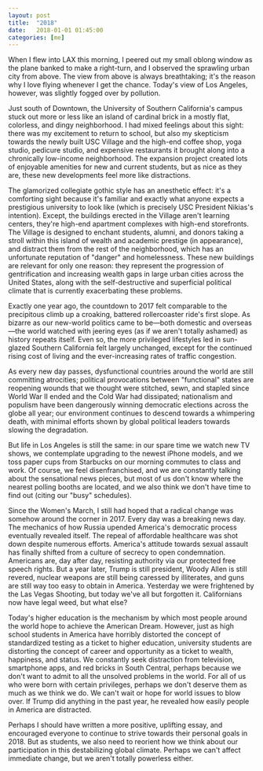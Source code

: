 ```yaml
---
layout: post
title:  "2018"
date:   2018-01-01 01:45:00
categories: [me]
---
```


When I flew into LAX this morning, I peered out my small oblong window as the plane banked to make a right-turn, and I observed the sprawling urban city from above. The view from above is always breathtaking; it's the reason why I love flying whenever I get the chance. Today's view of Los Angeles, however, was slightly fogged over by pollution.

Just south of Downtown, the University of Southern California's campus stuck out more or less like an island of cardinal brick in a mostly flat, colorless, and dingy neighborhood. I had mixed feelings about this sight: there was my excitement to return to school, but also my skepticism towards the newly built USC Village and the high-end coffee shop, yoga studio, pedicure studio, and expensive restaurants it brought along into a chronically low-income neighborhood. The expansion project created lots of enjoyable amenities for new and current students, but as nice as they are, these new developments feel more like distractions.

The glamorized collegiate gothic style has an anesthetic effect: it's a comforting sight because it's familiar and exactly what anyone expects a prestigious university to look like (which is precisely USC President Nikias's intention). Except, the buildings erected in the Village aren't learning centers, they're high-end apartment complexes with high-end storefronts. The Village is designed to enchant students, alumni, and donors taking a stroll within this island of wealth and academic prestige (in appearance), and distract them from the rest of the neighborhood, which has an unfortunate reputation of "danger" and homelessness. These new buildings are relevant for only one reason: they represent the progression of gentrification and increasing wealth gaps in large urban cities across the United States, along with the self-destructive and superficial political climate that is currently exacerbating these problems.

Exactly one year ago, the countdown to 2017 felt comparable to the precipitous climb up a croaking, battered rollercoaster ride's first slope. As bizarre as our new-world politics came to be—both domestic and overseas—the world watched with jeering eyes (as if we aren't totally ashamed) as history repeats itself. Even so, the more privileged lifestyles led in sun-glazed Southern California felt largely unchanged, except for the continued rising cost of living and the ever-increasing rates of traffic congestion.

As every new day passes, dysfunctional countries around the world are still committing atrocities; political provocations between "functional" states are reopening wounds that we thought were stitched, sewn, and stapled since World War II ended and the Cold War had dissipated; nationalism and populism have been dangerously winning democratic elections across the globe all year; our environment continues to descend towards a whimpering death, with minimal efforts shown by global political leaders towards slowing the degradation.

But life in Los Angeles is still the same: in our spare time we watch new TV shows, we contemplate upgrading to the newest iPhone models, and we toss paper cups from Starbucks on our morning commutes to class and work. Of course, we feel disenfranchised, and we are constantly talking about the sensational news pieces, but most of us don't know where the nearest polling booths are located, and we also think we don't have time to find out (citing our "busy" schedules).

Since the Women's March, I still had hoped that a radical change was somehow around the corner in 2017. Every day was a breaking news day. The mechanics of how Russia upended America's democratic process eventually revealed itself. The repeal of affordable healthcare was shot down despite numerous efforts. America's attitude towards sexual assault has finally shifted from a culture of secrecy to open condemnation. Americans are, day after day, resisting authority via our protected free speech rights. But a year later, Trump is still president, Woody Allen is still revered, nuclear weapons are still being caressed by illiterates, and guns are still way too easy to obtain in America. Yesterday we were frightened by the Las Vegas Shooting, but today we've all but forgotten it. Californians now have legal weed, but what else?

Today's higher education is the mechanism by which most people around the world hope to achieve the American Dream. However, just as high school students in America have horribly distorted the concept of standardized testing as a ticket to higher education, university students are distorting the concept of career and opportunity as a ticket to wealth, happiness, and status. We constantly seek distraction from television, smartphone apps, and red bricks in South Central, perhaps because we don't want to admit to all the unsolved problems in the world. For all of us who were born with certain privileges, perhaps we don't deserve them as much as we think we do. We can't wait or hope for world issues to blow over. If Trump did anything in the past year, he revealed how easily people in America are distracted.

Perhaps I should have written a more positive, uplifting essay, and encouraged everyone to continue to strive towards their personal goals in 2018. But as students, we also need to reorient how we think about our participation in this destabilizing global climate. Perhaps we can't affect immediate change, but we aren't totally powerless either.
